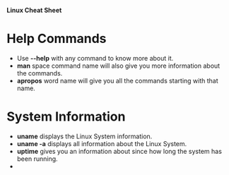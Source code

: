 __Linux Cheat Sheet__
# Help Commands
- Use __--help__ with any command to know more about it.
- __man__ space command name will also give you more information about the commands.
- __apropos__ word name will give you all the commands starting with that name.

# System Information
- __uname__ displays the Linux System information.
- __uname -a__ displays all information about the Linux System.
- __uptime__ gives you an information about since how long the system has been running.
- 
